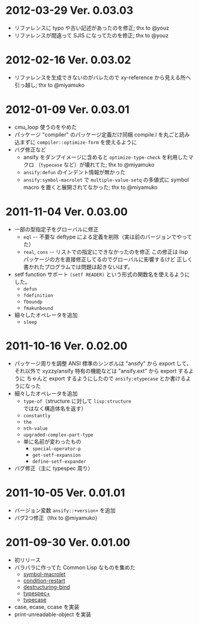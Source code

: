 2012-03-29  Ver. 0.03.03
========================
- リファレンスに typo や古い記述があったのを修正; thx to @youz
- リファレンスが間違って SJIS になってたのを修正; thx to @youz

2012-02-16  Ver. 0.03.02
========================
- リファレンスを生成できないのがバレたので xy-reference から見える所へ
  引っ越し; thx to @miyamuko

2012-01-09  Ver. 0.03.01
========================
- cmu_loop 使うのをやめた
- パッケージ "compiler" のパッケージ定義だけ同梱
  compile.l を丸ごと読み込まずに `compiler::optimize-form` を使えるように
- バグ修正など
  - ansify をダンプイメージに含めると `optimize-type-check` を利用したマクロ
    （`typecase` など）が壊れてた; thx to @miyamuko
  - `ansify:defun` のインデント情報が無かった
  - `ansify:symbol-macrolet` で `multiple-value-setq` の多値式に symbol macro
    を置くと展開されてなかった; thx to @miyamuko

2011-11-04  Ver. 0.03.00
========================
- 一部の型指定子をグローバルに修正
  - `eql` -- 不要な deftype による定義を削除（実は前のバージョンでやってた）
  - `real`, `cons` -- リストでの指定にできなかったのを修正
  この修正は lisp パッケージの方を直接修正してるのでグローバルに影響するけど
  正しく書かれたプログラムでは問題は起きないはず。
- setf function サポート
  `(setf READER)` という形式の関数名を使えるようにした。
  - `defun`
  - `fdefinition`
  - `fboundp`
  - `fmakunbound`
- 細々したオペレータを追加
  - `sleep`

2011-10-16  Ver. 0.02.00
========================
- パッケージ周りを調整
  ANSI 標準のシンボルは "ansify" から export して、それ以外で xyzzy/ansify
  特有の機能などは "ansify.ext" から export するように
  ちゃんと export するようにしたので `ansify:etypecase` とか書けるようになった
- 細々したオペレータを追加
  - `type-of`（structure に対して `lisp:structure` ではなく構造体名を返す）
  - `constantly`
  - `the`
  - `nth-value`
  - `upgraded-complex-part-type`
  - 単に名前が変わったもの
    - `special-operator-p`
    - `get-setf-expansion`
    - `define-setf-expander`
- バグ修正（主に typespec 周り）

2011-10-05  Ver. 0.01.01
========================
- バージョン変数 `ansify::+version+` を追加
- バグ2つ修正（thx to @miyamuko）

2011-09-30  Ver. 0.01.00
========================
- 初リリース
- バラバラに作ってた Common Lisp なものを集めた
  - [symbol-macrolet](https://github.com/bowbow99/xyzzy.symbol-macrolet)
  - [condition-restart](https://github.com/bowbow99/xyzzy.condition-restart)
  - [destructuring-bind](https://github.com/bowbow99/xyzzy.destructuring-bind)
  - [typespec+](https://github.com/bowbow99/xyzzy.typespec-plus)
  - [typecase](https://github.com/bowbow99/xyzzy.typecase)
- case, ecase, ccase を実装
- print-unreadable-object を実装
